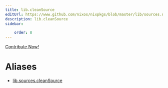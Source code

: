 ```yaml
---
title: lib.cleanSource
editUrl: https://www.github.com/nixos/nixpkgs/blob/master/lib/sources.nix#L52C17
description: lib.cleanSource
sidebar:

    order: 8
---
```


<a href="https://www.github.com/nixos/nixpkgs/blob/master/lib/sources.nix#L52C17">Contribute Now!</a>


# Aliases

- [lib.sources.cleanSource](./reference/lib/sources/lib-sources-cleanSource)


